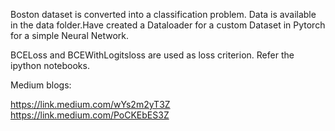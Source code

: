 Boston dataset is converted into a classification problem. Data is available in the data folder.Have created a Dataloader for a custom Dataset in Pytorch for a simple Neural Network.

BCELoss and BCEWithLogitsloss are used as loss criterion. Refer the ipython notebooks. 


Medium blogs:

https://link.medium.com/wYs2m2yT3Z
https://link.medium.com/PoCKEbES3Z
